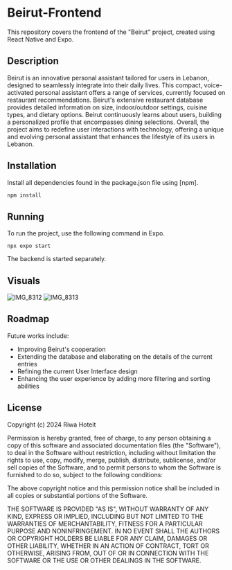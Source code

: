 # Beirut-Frontend

This repository covers the frontend of the "Beirut" project, created using React Native and Expo. 

## Description

Beirut is an innovative personal assistant tailored for users in Lebanon, designed to seamlessly integrate into their daily lives.
This compact, voice-activated personal assistant offers a range of services, currently focused on restaurant recommendations.
Beirut's extensive restaurant database provides detailed information on size, 
indoor/outdoor settings, cuisine types, and dietary options. Beirut continuously learns about users, 
building a personalized profile that encompasses dining selections. 
Overall, the project aims to redefine user interactions with technology, 
offering a unique and evolving personal assistant that enhances the lifestyle of its users in Lebanon.

## Installation

Install all dependencies found in the package.json file using [npm].

```bash
npm install
```

## Running

To run the project, use the following command in Expo.
```node
npx expo start
```

The backend is started separately.

## Visuals

![IMG_8312](https://github.com/riwaht/Beirut-Frontend/assets/81487756/31b14836-d582-46a6-8275-aa888cc55dc2)
![IMG_8313](https://github.com/riwaht/Beirut-Frontend/assets/81487756/9018ea94-f6aa-4cbd-9554-535680cc390e)

## Roadmap

Future works include:
* Improving Beirut's cooperation
* Extending the database and elaborating on the details of the current entries
* Refining the current User Interface design
* Enhancing the user experience by adding more filtering and sorting abilities

## License

Copyright (c) 2024 Riwa Hoteit

Permission is hereby granted, free of charge, to any person obtaining a copy
of this software and associated documentation files (the "Software"), to deal
in the Software without restriction, including without limitation the rights
to use, copy, modify, merge, publish, distribute, sublicense, and/or sell
copies of the Software, and to permit persons to whom the Software is
furnished to do so, subject to the following conditions:

The above copyright notice and this permission notice shall be included in all
copies or substantial portions of the Software.

THE SOFTWARE IS PROVIDED "AS IS", WITHOUT WARRANTY OF ANY KIND, EXPRESS OR
IMPLIED, INCLUDING BUT NOT LIMITED TO THE WARRANTIES OF MERCHANTABILITY,
FITNESS FOR A PARTICULAR PURPOSE AND NONINFRINGEMENT. IN NO EVENT SHALL THE
AUTHORS OR COPYRIGHT HOLDERS BE LIABLE FOR ANY CLAIM, DAMAGES OR OTHER
LIABILITY, WHETHER IN AN ACTION OF CONTRACT, TORT OR OTHERWISE, ARISING FROM,
OUT OF OR IN CONNECTION WITH THE SOFTWARE OR THE USE OR OTHER DEALINGS IN THE
SOFTWARE.
